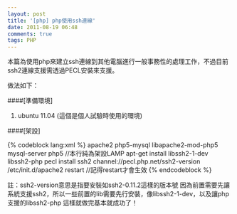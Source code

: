 ```yaml
---
layout: post
title: '[php] php使用ssh連線'
date: 2011-08-19 06:48
comments: true
tags: PHP
---
```


本篇為使用php來建立ssh連線到其他電腦進行一般事務性的處理工作，不過目前ssh2連線支援需透過PECL安裝來支援。
<!--more-->

做法如下：

####[準備環境]

1. ubuntu 11.04 (這個是個人試驗時使用的環境)

####[架設]

{% codeblock lang:xml %}
apache2 php5-mysql libapache2-mod-php5 mysql-server php5 //本行純為架設LAMP
apt-get install libssh2-1-dev libssh2-php
pecl install ssh2 channel://pecl.php.net/ssh2-version
/etc/init.d/apache2 restart //記得restart才會生效
{% endcodeblock %}

註：ssh2-version意思是指要安裝如ssh2-0.11.2這樣的版本號
因為前置需要先讓系統支援ssh2，所以一些前置的lib需要先行安裝，像libssh2-1-dev，以及讓php支援的libssh2-php
這樣就做完基本就成功了！

